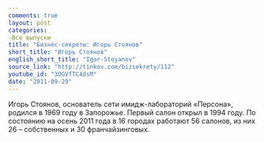 ```yaml
---
comments: true
layout: post
categories:
-Все выпуски
title: "Бизнес-секреты: Игорь Стоянов"
short_title: "Игорь Стоянов"
english_short_title: "Igor-Stoyanov"
source_link: "http://tinkov.com/bizsekrety/112"
youtube_id: "3OGVfTC4dsM"
date: "2011-09-29"
---
```

Игорь Стоянов, основатель сети имидж-лабораторий «Персона», родился в 1969 году в Запорожье. Первый салон открыл в 1994 году. По состоянию на осень 2011 года в 16 городах работают 56 салонов, из них 26 – собственных и 30 франчайзинговых.
